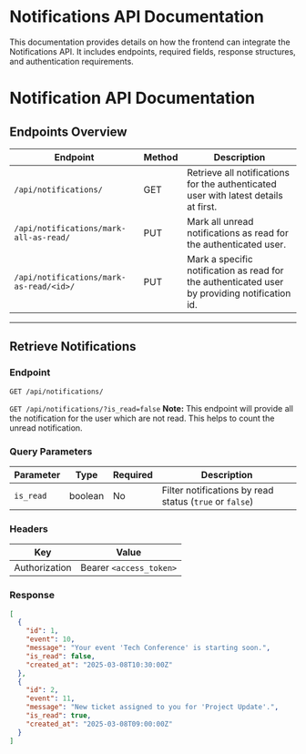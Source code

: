 # Notifications API Documentation

This documentation provides details on how the frontend can integrate the Notifications API. It includes endpoints, required fields, response structures, and authentication requirements.

# Notification API Documentation

## Endpoints Overview

| Endpoint                                      | Method | Description                                                   |
|-----------------------------------------------|--------|---------------------------------------------------------------|
| `/api/notifications/`                         | GET    | Retrieve all notifications for the authenticated user with latest details at first.        |
| `/api/notifications/mark-all-as-read/`        | PUT    | Mark all unread notifications as read for the authenticated user. |
| `/api/notifications/mark-as-read/<id>/`       | PUT    | Mark a specific notification as read for the authenticated user by providing notification id. |

---

## Retrieve Notifications

### Endpoint
`GET /api/notifications/`


`GET /api/notifications/?is_read=false` **Note:** This endpoint will provide all the notification for the user which are not read. This helps to count the unread notification. 

### Query Parameters
| Parameter  | Type    | Required | Description                               |
|------------|---------|----------|-------------------------------------------|
| `is_read`  | boolean | No       | Filter notifications by read status (`true` or `false`) |

### Headers
| Key           | Value                         |
|---------------|-------------------------------|
| Authorization | Bearer `<access_token>`        |

### Response
```json
[
  {
    "id": 1,
    "event": 10,  
    "message": "Your event 'Tech Conference' is starting soon.",
    "is_read": false,
    "created_at": "2025-03-08T10:30:00Z"
  },
  {
    "id": 2,
    "event": 11,
    "message": "New ticket assigned to you for 'Project Update'.",
    "is_read": true,
    "created_at": "2025-03-08T09:00:00Z"
  }
]


